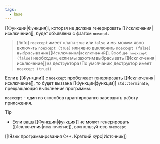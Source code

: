 ```yaml
---
tags:
  - base
---
```

[[Функции|Функция]], которая не должна генерировать [[Исключения|исключения]], будет объявлена с флагом `noexept`.

> [!info]
> `noexcept` имеет флаги `true` или `false` и мы можем явно включить `noexcept (true)` или явно выключить `noexcept (false)` выбрасывание [[Исключения|исключений]]. Вообще, `noexcept (false)` необходим, если мы захотим выбрасывать [[Исключения|исключение]] из деструктора (По умолчанию деструктор имеет `noexcept (true)`)

Если в [[Функции]] с `noexcept` проболжает генерировать [[Исключения|исключение]], то будет вызвана [[Функции|функция]] `std::terminate`, прекращающая выполнение программы.

`noexcept` - один из способов гарантированно завершить работу приложения.

> [!tip]
> - Если ваша [[Функции|функция]] не может генерировать [[Исключения|исключение]], воспользуйтесь `noexcept`

[[!Язык программирования C++. Краткий курс|Источник]]
